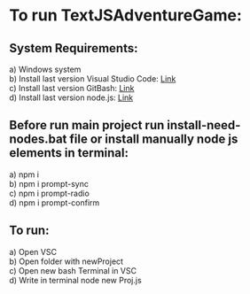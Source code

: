 # To run TextJSAdventureGame:

## System Requirements: <br/>
a) Windows system <br/> 
b) Install last version Visual Studio Code: [Link](https://code.visualstudio.com/) <br/>
c) Install last version GitBash: [Link](https://git-scm.com/downloads) <br/>
d) Install last version node.js: [Link](https://nodejs.org/en/download/) <br/>
 
## Before run main project run install-need-nodes.bat file or install manually node js elements in terminal: <br/>
a) npm i <br/>
b) npm i prompt-sync <br/>
c) npm i prompt-radio<br/>
d) npm i prompt-confirm <br/>
 
## To run:<br/>
a) Open VSC <br/> 
b) Open folder with newProject<br/>
c) Open new bash Terminal in VSC<br/>
d) Write in terminal node new Proj.js<br/>
